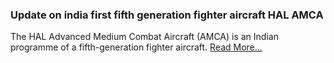 ### Update on india first fifth generation fighter aircraft HAL AMCA
The HAL Advanced Medium Combat Aircraft (AMCA) is an Indian programme of a fifth-generation fighter aircraft. [Read More...](tech_updates/hal_new_amca.md)

